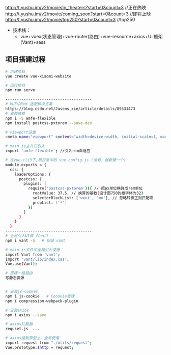 http://t.yushu.im/v2/movie/in_theaters?start=0&count=3 //正在热映
http://t.yushu.im/v2/movie/coming_soon?start=0&count=3 //即将上映
http://t.yushu.im/v2/movie/top250?start=0&count=3 //top250

- 技术栈：
  - vue+vuex(状态管理)+vue-router(路由)+vue-resource+axios+UI 框架(Vant)+sass

## 项目搭建过程

```bash
# 创建项目
vue create vue-xiaomi-website

# 运行项目
npm run serve

--------------------------------------
# VUE中Rem 适配解决方案
https://blog.csdn.net/Jasons_xie/article/details/89331473
# 安装依赖
npm i -S amfe-flexible
npm install postcss-pxtorem --save-dev

# viewport设置
<meta name="viewport" content="width=device-width, initial-scale=1, maximum-scale=1, minimum-scale=1, user-scalable=no">

# main.js主入口引入
import 'amfe-flexible'; //引入rem自适应

# 在vue-cli3下,根目录中的 vue.config.js (没有，就新建一个)
module.exports = {
  css: {
    loaderOptions: {
      postcss: {
        plugins: [
          require('postcss-pxtorem')({ // 把px单位换算成rem单位
            rootValue: 37.5, // 换算的基数(设计图750的根字体为32)
            selectorBlackList: ['weui', 'mu'], // 忽略转换正则匹配项
            propList: ['*']
          })
        ]
      }
    }
  }
--------------------------------------
# 全局引入UI库（Vant）
npm i vant -S	# 安装 vant

# main.js文件中全局引入使用：
import Vant from 'vant';
import 'vant/lib/index.css';
Vue.use(Vant);

# 搭建一级路由
写静态资源


# 安装js-cookes
npm i js-cookie   # Coookie管理
npm i compression-webpack-plugin

# 安装axios
npm i axios --save

# axios拦截器
requset.js  ...

# axios挂到原型上，全局使用
import request from "./utils/request";
Vue.prototype.$http = request;
```
